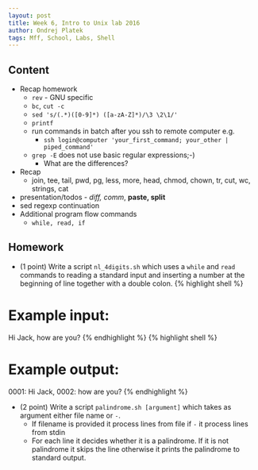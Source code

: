 ```yaml
---
layout: post
title: Week 6, Intro to Unix lab 2016
author: Ondrej Platek
tags: Mff, School, Labs, Shell
---
```


## Content 
- Recap homework
    - `rev` - GNU specific
    - `bc`, `cut -c`
    - `sed 's/(.*)([0-9]*) ([a-zA-Z]*)/\3 \2\1/'`
    - `printf`
    - run commands in batch after you ssh to remote computer e.g. 
        - `ssh login@computer 'your_first_command; your_other | piped_command'`
    - `grep -E` does not use basic regular expressions;-)
        - What are the differences?
- Recap
    - join, tee, tail, pwd, pg, less, more, head, chmod, chown, tr, cut, wc, strings, cat
- presentation/todos - *diff, comm*, **paste, split**
- sed regexp continuation
- Additional program flow commands
    - `while, read, if`

## Homework

- (1 point) Write a script `nl_4digits.sh` which uses a `while` and `read` commands to reading a standard input and inserting a number at the beginning of line together with a double colon.
{% highlight shell %}
# Example input:
Hi Jack,
how are you?
{% endhighlight %}
{% highlight shell %}
# Example output:
0001: Hi Jack,
0002: how are you?
{% endhighlight %}
- (2 point) Write a script `palindrome.sh [argument]` which takes as argument either file name or `-`. 
    - If filename is provided it process lines from file if `-` it process lines from stdin
    - For each line it decides whether it is a palindrome. If it is not palindrome it skips the line otherwise it prints the palindrome to standard output.
